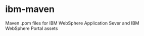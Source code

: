 ibm-maven
=========

Maven .pom files for IBM WebSphere Application Sever and IBM WebSphere Portal assets

